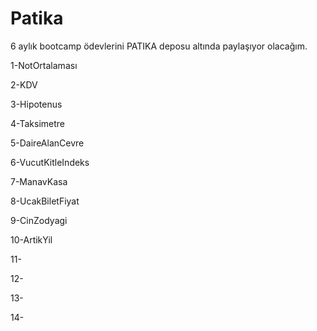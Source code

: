 # Patika

6 aylık bootcamp ödevlerini PATIKA deposu altında paylaşıyor olacağım.



1-NotOrtalaması



2-KDV



3-Hipotenus



4-Taksimetre



5-DaireAlanCevre



6-VucutKitleIndeks



7-ManavKasa



8-UcakBiletFiyat



9-CinZodyagi



10-ArtikYil



11-



12-



13-



14-

